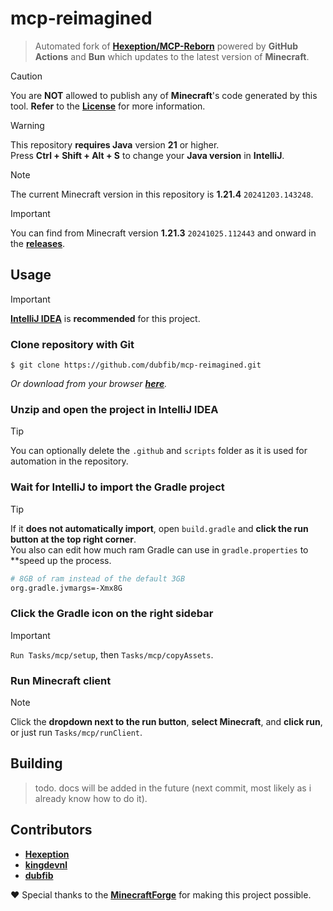 # mcp-reimagined
> Automated fork of **[Hexeption/MCP-Reborn](https://github.com/Hexeption/MCP-Reborn)** powered by **GitHub Actions** and **Bun** which updates to the latest version of **Minecraft**.

> [!CAUTION]
> You are **NOT** allowed to publish any of **Minecraft**'s code generated by this tool. **Refer** to the **[License](https://github.com/dubfib/mcp-reimagined/blob/main/MCP-License)** for more information.

> [!WARNING]
> This repository **requires Java** version **21** or higher.  
> Press **Ctrl + Shift + Alt + S** to change your **Java version** in **IntelliJ**.

> [!NOTE]
> The current Minecraft version in this repository is **1.21.4** `20241203.143248`.

> [!IMPORTANT]
> You can find from Minecraft version **1.21.3** `20241025.112443` and onward in the **[releases](https://github.com/dubfib/mcp-reimagined/releases)**.  

## Usage
> [!IMPORTANT]
> **[IntelliJ IDEA](https://jetbrains.com/idea/download)** is **recommended** for this project.

### Clone repository with Git
```
$ git clone https://github.com/dubfib/mcp-reimagined.git
```
*Or download from your browser **[here](https://codeload.github.com/dubfib/mcp-reimagined/zip/refs/heads/main)**.*

### Unzip and open the project in IntelliJ IDEA
> [!TIP]
> You can optionally delete the `.github` and `scripts` folder as it is used for automation in the repository.

### Wait for IntelliJ to import the Gradle project
> [!TIP]
> If it **does not automatically import**, open `build.gradle` and **click the run button at the top right corner**.  
> You also can edit how much ram Gradle can use in `gradle.properties` to **speed up the process.
> ```bash
> # 8GB of ram instead of the default 3GB
> org.gradle.jvmargs=-Xmx8G
> ```

### Click the Gradle icon on the right sidebar
> [!IMPORTANT]
> `Run Tasks/mcp/setup`, then `Tasks/mcp/copyAssets`.

### Run Minecraft client
> [!NOTE]
> Click the **dropdown next to the run button**, **select Minecraft**, and **click run**, or just run `Tasks/mcp/runClient`.

## Building
> todo. docs will be added in the future (next commit, most likely as i already know how to do it).

## Contributors
* **[Hexeption](https://github.com/hexeption)**
* **[kingdevnl](https://github.com/kingdevnl)**
* **[dubfib](https://github.com/dubfib)**

❤️ Special thanks to the **[MinecraftForge](https://github.com/MinecraftForge)** for making this project possible.
